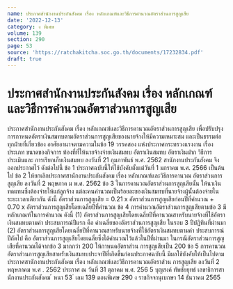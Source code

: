 ```yaml
---
name: ประกาศสำนักงานประกันสังคม เรื่อง หลักเกณฑ์และวิธีการคำนวณอัตราส่วนการสูญเสีย
date: '2022-12-13'
category: ง พิเศษ
volume: 139
section: 290
page: 53
source: 'https://ratchakitcha.soc.go.th/documents/17232834.pdf'
draft: true
---
```


# ประกาศสำนักงานประกันสังคม เรื่อง หลักเกณฑ์และวิธีการคำนวณอัตราส่วนการสูญเสีย

ประกาศสำนักงานประกันสังคม เรื่อง หลักเกณฑ์และวิธีการคานวณอัตราส่วนการสูญเสีย เพื่อปรับปรุงการกาหนดอัตราเงินสมทบตามอัตราส่วนการสูญเสียของนายจ้างให้มีความเหมาะสม และเป็นธรรมต่อทุกฝ่ายที่เกี่ยวข้อง อาศัยอานาจตามความในข้อ 19 วรรคสอง แห่งประกาศกระทรวงแรงงาน เรื่อง ประเภท ขนาดของกิจการ ท้องที่ที่ให้นายจ้างจ่ายเงินสมทบ อัตราเงินสมทบ อัตราเงินฝาก วิธีการประเมินและ การเรียกเก็บเงินสมทบ ลงวันที่ 21 กุมภาพันธ์ พ.ศ. 2562 สานักงานประกันสังคม จึงออกประกาศไว้ ดังต่อไปนี้ ข้อ 1 ประกาศฉบับนี้ให้ใช้บังคับตั้งแต่วันที่ 1 มกราคม พ.ศ. 2566 เป็นต้นไป ข้อ 2 ให้ยกเลิกประกาศสานักงานประกันสังคม เรื่อง หลักเกณฑ์และวิธีการคานวณ อัตราส่วนการสูญเสีย ลงวันที่ 2 พฤษภาค ม พ.ศ. 2562 ข้อ 3 ในการคานวณอัตราส่วนการสูญเสียนั้น ให้นาเงินทดแทนซึ่งต้องจ่ายให้แก่ลูกจ้าง แต่ละคนคำนวณเป็นร้อยละของเงินสมทบที่นายจ้างผู้นั้นต้องจ่ายในระยะเวลาเดียวกัน ดังนี้ อัตราส่วนการสูญเสีย = 0.21 x อัตราส่วนการสูญเสียก่อนปีที่คำนวณ + 0.70 x อัตราส่วนการสูญเสียโดยเฉลี่ยปีที่คำนวณ ข้อ 4 การคำนวณอัตราส่วนการสูญเสียตามข้อ 3 มีหลักเกณฑ์ในการคำนวณ ดังนี้ (1) อัตราส่วนการสูญเสียโดยเฉลี่ยปีที่คานวณสาหรับนายจ้างที่ใช้อัตราเงินสมทบตามค่า ประสบการณ์ปีแรก คือ ค่าเฉลี่ยของอัตราส่วนการสูญเสีย ในรอบ 3 ปีปฏิทินที่ผ่านมา (2) อัตราส่วนการสูญเสียโดยเฉลี่ยปีที่คานวณสาหรับนายจ้างที่ใช้อัตราเงินสมทบตามค่า ประสบการณ์ปีถัดไป คือ อัตราส่วนการสูญเสียโดยเฉลี่ยซึ่งได้คำนวณไว้แล้วในปีที่ผ่านมา ในกรณีอัตราส่วนการสูญเสียที่คานวณได้จากข้อ 3 มากกว่า 200 ให้กาหนดอัตราส่วน การสูญเสียเป็น 200 ข้อ 5 การคานวณอัตราส่วนการสูญเสียสาหรับเงินสมทบประจาปีที่เกิดขึ้นก่อนประกาศฉบับนี้ มีผลใช้บังคับให้เป็นไปตามประกาศสานักงานประกันสังคม เรื่อง หลักเกณฑ์และวิธีการคานวณอัตราส่วน การสูญเสีย ลงวันที่ 2 พฤษภาคม พ.ศ . 2562 ประกาศ ณ วันที่ 31 ตุลาคม พ.ศ. 256 5 บุญสงค์ ทัพชัยยุทธ์ เลขาธิการสานักงานประกันสังคม ้ หนา 53 ่ เลม 139 ตอนพิเศษ 290 ง ราชกิจจานุเบกษา 14 ธันวาคม 2565
